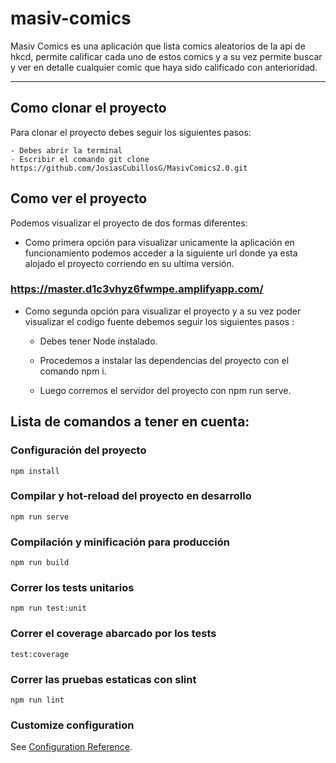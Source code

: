 # masiv-comics

Masiv Comics es una aplicación que lista comics aleatorios de la api de hkcd, permite calificar cada uno de estos comics y a su vez permite buscar y ver en detalle cualquier comic que haya sido calificado con anterioridad.

---

## Como clonar el proyecto

Para clonar el proyecto debes seguir los siguientes pasos:

    - Debes abrir la terminal
    - Escribir el comando git clone https://github.com/JosiasCubillosG/MasivComics2.0.git

## Como ver el proyecto

Podemos visualizar el proyecto de dos formas diferentes:

 - Como primera opción para visualizar unicamente la aplicación en funcionamiento podemos acceder a la siguiente url donde ya esta alojado el proyecto corriendo en su ultima versión.

### https://master.d1c3vhyz6fwmpe.amplifyapp.com/

- Como segunda opción para visualizar el proyecto y a su vez poder visualizar el codigo fuente debemos seguir los siguientes pasos :

    - Debes tener Node instalado.

    - Procedemos a instalar las dependencias del proyecto con el comando npm i.

    - Luego corremos el servidor del proyecto con npm run serve.

## Lista de comandos a tener en cuenta:


### Configuración del proyecto
```
npm install
```

### Compilar y hot-reload del proyecto en desarrollo
```
npm run serve
```

### Compilación y minificación para producción
```
npm run build
```

### Correr los tests unitarios
```
npm run test:unit
```

### Correr el coverage abarcado por los tests
```
test:coverage
```

### Correr las pruebas estaticas con slint
```
npm run lint
```

### Customize configuration
See [Configuration Reference](https://cli.vuejs.org/config/).
